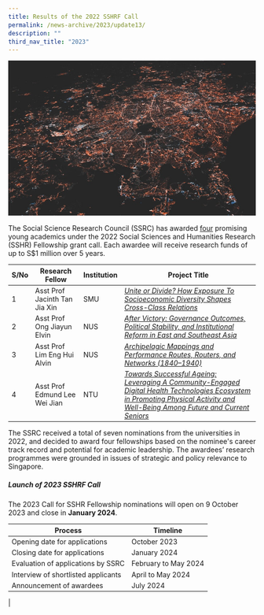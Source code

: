 ```yaml
---
title: Results of the 2022 SSHRF Call
permalink: /news-archive/2023/update13/
description: ""
third_nav_title: "2023"
---
```

![](/images/updates2.jpg)

The Social Science Research Council (SSRC) has awarded [four](https://www.ssrc.edu.sg/grant-recipients/2022/sshrf2022/) promising young academics under the 2022 Social Sciences and Humanities Research (SSHR) Fellowship grant call. Each awardee will receive research funds of up to S$1 million over 5 years.

| S/No | Research Fellow | Institution |Project Title |
| -------- | -------- | -------- | -------- |
| 1 | Asst Prof Jacinth Tan Jia Xin | SMU |*[Unite or Divide? How Exposure To Socioeconomic Diversity Shapes Cross-Class Relations](https://www.ssrc.edu.sg/projects-awarded/research-fellowships/jacinth2022)*  |
| 2 |  Asst Prof Ong Jiayun Elvin | NUS |*[After Victory: Governance Outcomes, Political Stability, and Institutional Reform in East and Southeast Asia](https://www.ssrc.edu.sg/projects-awarded/research-fellowships/elvin2022)*|
| 3 |  Asst Prof Lim Eng Hui Alvin | NUS |*[Archipelagic Mappings and Performance Routes, Routers, and Networks (1840–1940)](https://www.ssrc.edu.sg/projects-awarded/research-fellowships/alvin2022)*|
| 4 |  Asst Prof Edmund Lee Wei Jian | NTU |*[Towards Successful Ageing: Leveraging A Community-Engaged Digital Health Technologies Ecosystem in Promoting Physical Activity and Well-Being Among Future and Current Seniors](https://www.ssrc.edu.sg/projects-awarded/research-fellowships/edmund2022)*|

The SSRC received a total of seven nominations from the universities in 2022, and decided to award four fellowships based on the nominee's career track record and potential for academic leadership. The awardees’ research programmes were grounded in issues of strategic and policy relevance to Singapore. 

##### Launch of 2023 SSHRF Call 

The 2023 Call for SSHR Fellowship nominations will open on 9 October 2023 and close in **January 2024**.

|  Process |   Timeline  |
|---|---|
|  Opening date for applications |   October 2023 |
|  Closing date for applications |   January 2024 |
|  Evaluation of applications by SSRC |   February to May 2024  |
|  Interview of shortlisted applicants |   April to May 2024 |
|  Announcement of awardees |   July 2024 |
|